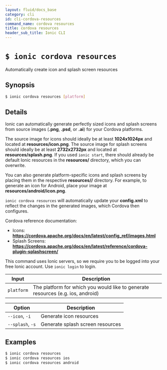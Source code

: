 ```yaml
---
layout: fluid/docs_base
category: cli
id: cli-cordova-resources
command_name: cordova resources
title: cordova resources
header_sub_title: Ionic CLI
---
```


# `$ ionic cordova resources`

Automatically create icon and splash screen resources
## Synopsis

```bash
$ ionic cordova resources [platform]
```
  
## Details

Ionic can automatically generate perfectly sized icons and splash screens from source images (**.png**, **.psd**, or **.ai**) for your Cordova platforms.

The source image for icons should ideally be at least **1024x1024px** and located at **resources/icon.png**. The source image for splash screens should ideally be at least **2732x2732px** and located at **resources/splash.png**. If you used `ionic start`, there should already be default Ionic resources in the **resources/** directory, which you can overwrite.

You can also generate platform-specific icons and splash screens by placing them in the respective **resources/<platform>/** directory. For example, to generate an icon for Android, place your image at **resources/android/icon.png**.

`ionic cordova resources` will automatically update your **config.xml** to reflect the changes in the generated images, which Cordova then configures.

Cordova reference documentation:
- Icons: **https://cordova.apache.org/docs/en/latest/config_ref/images.html**
- Splash Screens: **https://cordova.apache.org/docs/en/latest/reference/cordova-plugin-splashscreen/**

This command uses Ionic servers, so we require you to be logged into your free Ionic account. Use `ionic login` to login.


Input | Description
----- | ----------
`platform` | The platform for which you would like to generate resources (e.g. ios, android)


Option | Description
------ | ----------
`--icon`, `-i` | Generate icon resources
`--splash`, `-s` | Generate splash screen resources

## Examples

```bash
$ ionic cordova resources 
$ ionic cordova resources ios
$ ionic cordova resources android
```
